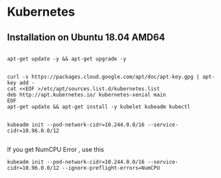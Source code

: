 # Kubernetes

## Installation on Ubuntu 18.04 AMD64

```

apt-get update -y && apt-get upgrade -y


curl -s https://packages.cloud.google.com/apt/doc/apt-key.gpg | apt-key add -
cat <<EOF >/etc/apt/sources.list.d/kubernetes.list
deb http://apt.kubernetes.io/ kubernetes-xenial main
EOF
apt-get update && apt-get install -y kubelet kubeadm kubectl


kubeadm init --pod-network-cidr=10.244.0.0/16 --service-cidr=10.96.0.0/12


```
If you get NumCPU Error , use this 

`kubeadm init --pod-network-cidr=10.244.0.0/16 --service-cidr=10.96.0.0/12 --ignore-preflight-errors=NumCPU`
